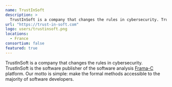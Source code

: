 ```yaml
---
name: TrustInSoft
description: > 
  TrustInSoft is a company that changes the rules in cybersecurity. TrustInSoft is the software publisher of the software analysis Frama-C platform. 
url: "https://trust-in-soft.com"
logo: users/trustinsoft.png
locations: 
  - France
consortium: false
featured: true
---
```


TrustInSoft is a company that changes the rules in cybersecurity. TrustInSoft is the software publisher of the software analysis [Frama-C](https://frama-c.com) platform. Our motto is simple: make the formal methods accessible to the majority of software developers.